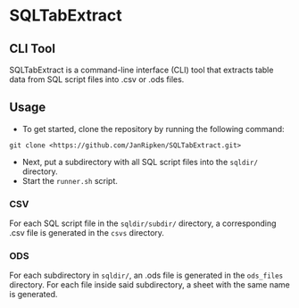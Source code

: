 # SQLTabExtract

## CLI Tool

SQLTabExtract is a command-line interface (CLI) tool that extracts table data from SQL script files into .csv or .ods files.

## Usage

- To get started, clone the repository by running the following command:

```
git clone <https://github.com/JanRipken/SQLTabExtract.git>
```
- Next, put a subdirectory with all SQL script files into the `sqldir/` directory.
- Start the `runner.sh` script.

### CSV

For each SQL script file in the `sqldir/subdir/` directory, a corresponding .csv file is generated in the `csvs` directory.

### ODS

For each subdirectory in `sqldir/`, an .ods file is generated in the `ods_files` directory. For each file inside said subdirectory, a sheet with the same name is generated.
